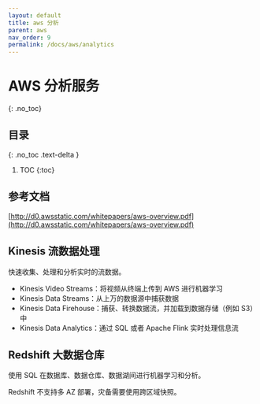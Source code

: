 ```yaml
---
layout: default
title: aws 分析
parent: aws
nav_order: 9
permalink: /docs/aws/analytics
---
```


# AWS 分析服务

{: .no_toc}

## 目录

{: .no_toc .text-delta }


1. TOC
{:toc}

## 参考文档

[http://d0.awsstatic.com/whitepapers/aws-overview.pdf](http://d0.awsstatic.com/whitepapers/aws-overview.pdf)



## Kinesis 流数据处理

快速收集、处理和分析实时的流数据。

- Kinesis Video Streams：将视频从终端上传到 AWS 进行机器学习
- Kinesis Data Streams：从上万的数据源中捕获数据
- Kinesis Data Firehouse：捕获、转换数据流，并加载到数据存储（例如 S3）中
- Kinesis Data Analytics：通过 SQL 或者 Apache Flink 实时处理信息流

## Redshift 大数据仓库

使用 SQL 在数据库、数据仓库、数据湖间进行机器学习和分析。

Redshift 不支持多 AZ 部署，灾备需要使用跨区域快照。


